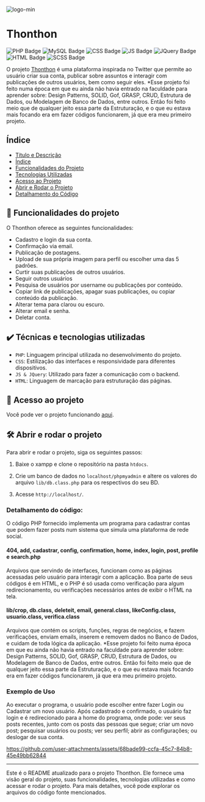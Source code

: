 
![logo-min](https://github.com/user-attachments/assets/539c7642-866c-4f92-ad3a-d120b9040c46)

# Thonthon
![PHP Badge](https://img.shields.io/badge/PHP-6c69f5?style=for-the-badge&logo=PHP&logoColor=white) ![MySQL Badge](https://img.shields.io/badge/MySQL-507ca4?style=for-the-badge&logo=MySQL&logoColor=white) ![CSS Badge](https://img.shields.io/badge/Css-0095ff?style=for-the-badge&logo=CSS3&logoColor=white) ![JS Badge](https://img.shields.io/badge/Javascript-fff200?style=for-the-badge&logo=Javascript&logoColor=black) ![JQuery Badge](https://img.shields.io/badge/JQuery-1f48b8?style=for-the-badge&logo=JQuery&logoColor=black) ![HTML Badge](https://img.shields.io/badge/HTML-ff6600?style=for-the-badge&logo=HTML5&logoColor=black) ![SCSS Badge](https://img.shields.io/badge/SCSS-ff00bf?style=for-the-badge&logo=Sass&logoColor=black)

O projeto [Thonthon](https://heitordutra.infinityfreeapp.com/thonthon/) é uma plataforma inspirada no Twitter que permite ao usuário criar sua conta, publicar sobre assuntos e interagir com publicações de outros usuários, bem como seguir eles.
*Esse projeto foi feito numa época em que eu ainda não havia entrado na faculdade para aprender sobre: Design Patterns, SOLID, Gof, GRASP, CRUD, Estrutura de Dados, ou Modelagem de Banco de Dados, entre outros. Então foi feito meio que de qualquer jeito essa parte da Estruturação, e o que eu estava mais focando era em fazer códigos funcionarem, já que era meu primeiro projeto.

## Índice 

* [Título e Descrição](#pesquisa-fipe)
* [Índice](#índice)
* [Funcionalidades do Projeto](#-funcionalidades-do-projeto)
* [Tecnologias Utilizadas](#%EF%B8%8F-técnicas-e-tecnologias-utilizadas)
* [Acesso ao Projeto](#-acesso-ao-projeto)
* [Abrir e Rodar o Projeto](#%EF%B8%8F-abrir-e-rodar-o-projeto)
* [Detalhamento do Código](#-detalhamento-do-código)

## 🔨 Funcionalidades do projeto

O Thonthon oferece as seguintes funcionalidades:

- Cadastro e login da sua conta.
- Confirmação via email.
- Publicação de postagens.
- Upload de sua própria imagem para perfil ou escolher uma das 5 padrões.
- Curtir suas publicações de outros usuários.
- Seguir outros usuários
- Pesquisa de usuários por username ou publicações por conteúdo.
- Copiar link de publicações, apagar suas publicações, ou copiar conteúdo da publicação.
- Alterar tema para clarou ou escuro.
- Alterar email e senha.
- Deletar conta.

## ✔️ Técnicas e tecnologias utilizadas

- `PHP`: Linguagem principal utilizada no desenvolvimento do projeto.
- `CSS`: Estilização das interfaces e responsividade para diferentes dispositivos.
- `JS & JQuery`: Utilizado para fazer a comunicação com o backend.
- `HTML`: Linguagem de marcação para estruturação das páginas.

## 📁 Acesso ao projeto

Você pode ver o projeto funcionando [aqui](https://heitordutra.infinityfreeapp.com/thonthon/).

## 🛠️ Abrir e rodar o projeto

Para abrir e rodar o projeto, siga os seguintes passos:

1. Baixe o xampp e clone o repositório na pasta `htdocs`.

2. Crie um banco de dados no `localhost/phpmyadmin` e altere os valores do arquivo `lib/db.class.php` para os respectivos do seu BD.

3. Acesse `http://localhost/`.

### Detalhamento do código:

O código PHP fornecido implementa um programa para cadastrar contas que podem fazer posts num sistema que simula uma plataforma de rede social.

#### 404, add, cadastrar, config, confirmation, home, index, login, post, profile e search.php
Arquivos que servindo de interfaces, funcionam como as páginas acessadas pelo usuário para interagir com a aplicação. Boa parte de seus códigos é em HTML, e o PHP é só usada como verificação para algum redirecionamento, ou verificações necessários antes de exibir o HTML na tela.

#### lib/crop, db.class, deleteit, email, general.class, likeConfig.class, usuario.class, verifica.class
Arquivos que contém os scripts, funções, regras de negócios, e fazem verificações, enviam emails, inserem e removem dados no Banco de Dados, e cuidam de toda lógica da aplicação.
*Esse projeto foi feito numa época em que eu ainda não havia entrado na faculdade para aprender sobre: Design Patterns, SOLID, Gof, GRASP, CRUD, Estrutura de Dados, ou Modelagem de Banco de Dados, entre outros. Então foi feito meio que de qualquer jeito essa parte da Estruturação, e o que eu estava mais focando era em fazer códigos funcionarem, já que era meu primeiro projeto.

### Exemplo de Uso
Ao executar o programa, o usuário pode escolher entre fazer Login ou Cadastrar um novo usuário. Após cadastrado e confirmado, o usuário faz login e é redirecionado para a home do programa, onde pode: ver seus posts recentes, junto com os posts das pessoas que segue; criar um novo post; pesquisar usuários ou posts; ver seu perfil; abrir as configurações; ou deslogar de sua conta.


https://github.com/user-attachments/assets/68bade99-ccfa-45c7-84b8-45e49bb62844


---

Este é o README atualizado para o projeto Thonthon. Ele fornece uma visão geral do projeto, suas funcionalidades, tecnologias utilizadas e como acessar e rodar o projeto. Para mais detalhes, você pode explorar os arquivos do código fonte mencionados.
